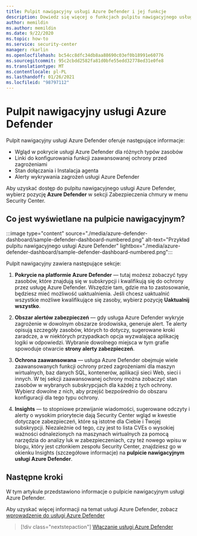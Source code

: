 ```yaml
---
title: Pulpit nawigacyjny usługi Azure Defender i jej funkcje
description: Dowiedz się więcej o funkcjach pulpitu nawigacyjnego usługi Azure Defender.
author: memildin
ms.author: memildin
ms.date: 9/22/2020
ms.topic: how-to
ms.service: security-center
manager: rkarlin
ms.openlocfilehash: bc54cc8dfc34db8aa88690c03ef0b18991e60776
ms.sourcegitcommit: 95c2cbdd2582fa81d0bfe55edd32778ed31e0fe8
ms.translationtype: MT
ms.contentlocale: pl-PL
ms.lasthandoff: 01/26/2021
ms.locfileid: "98797112"
---
```

# <a name="the-azure-defender-dashboard"></a>Pulpit nawigacyjny usługi Azure Defender

Pulpit nawigacyjny usługi Azure Defender oferuje następujące informacje:

- Wgląd w pokrycie usługi Azure Defender dla różnych typów zasobów
- Linki do konfigurowania funkcji zaawansowanej ochrony przed zagrożeniami
- Stan dołączania i Instalacja agenta
- Alerty wykrywania zagrożeń usługi Azure Defender 

Aby uzyskać dostęp do pulpitu nawigacyjnego usługi Azure Defender, wybierz pozycję **Azure Defender** w sekcji Zabezpieczenia chmury w menu Security Center.

## <a name="whats-shown-on-the-dashboard"></a>Co jest wyświetlane na pulpicie nawigacyjnym?

:::image type="content" source="./media/azure-defender-dashboard/sample-defender-dashboard-numbered.png" alt-text="Przykład pulpitu nawigacyjnego usługi Azure Defender" lightbox="./media/azure-defender-dashboard/sample-defender-dashboard-numbered.png":::

Pulpit nawigacyjny zawiera następujące sekcje:

1. **Pokrycie na platformie Azure Defender** — tutaj możesz zobaczyć typy zasobów, które znajdują się w subskrypcji i kwalifikują się do ochrony przez usługę Azure Defender. Wszędzie tam, gdzie ma to zastosowanie, będziesz mieć możliwość uaktualnienia. Jeśli chcesz uaktualnić wszystkie możliwe kwalifikujące się zasoby, wybierz pozycję **Uaktualnij wszystko**.

1. **Obszar alertów zabezpieczeń** — gdy usługa Azure Defender wykryje zagrożenie w dowolnym obszarze środowiska, generuje alert. Te alerty opisują szczegóły zasobów, których to dotyczy, sugerowane kroki zaradcze, a w niektórych przypadkach opcja wyzwalająca aplikację logiki w odpowiedzi. Wybranie dowolnego miejsca w tym grafie spowoduje otwarcie **strony alerty zabezpieczeń**.

1. **Ochrona zaawansowana** — usługa Azure Defender obejmuje wiele zaawansowanych funkcji ochrony przed zagrożeniami dla maszyn wirtualnych, baz danych SQL, kontenerów, aplikacji sieci Web, sieci i innych. W tej sekcji zaawansowanej ochrony można zobaczyć stan zasobów w wybranych subskrypcjach dla każdej z tych ochrony. Wybierz dowolne z nich, aby przejść bezpośrednio do obszaru konfiguracji dla tego typu ochrony.

1. **Insights** — to stopniowe przewijanie wiadomości, sugerowane odczyty i alerty o wysokim priorytecie dają Security Center wgląd w kwestie dotyczące zabezpieczeń, które są istotne dla Ciebie i Twojej subskrypcji. Niezależnie od tego, czy jest to lista CVEs o wysokiej ważności odnalezionych na maszynach wirtualnych za pomocą narzędzia do analizy luk w zabezpieczeniach, czy też nowego wpisu w blogu, który jest członkiem zespołu Security Center, znajdziesz go w okienku Insights (szczegółowe informacje) na **pulpicie nawigacyjnym usługi Azure Defender**.




## <a name="next-steps"></a>Następne kroki

W tym artykule przedstawiono informacje o pulpicie nawigacyjnym usługi Azure Defender. 

Aby uzyskać więcej informacji na temat usługi Azure Defender, zobacz [wprowadzenie do usługi Azure Defender](azure-defender.md)

> [!div class="nextstepaction"]
> [Włączanie usługi Azure Defender](security-center-pricing.md#enable-azure-defender)